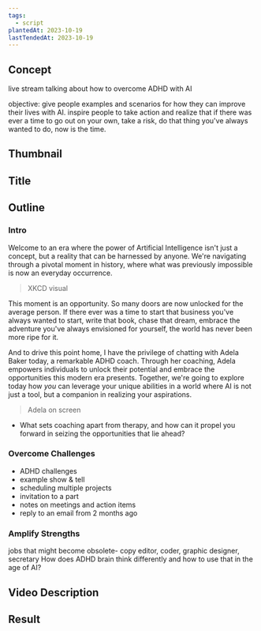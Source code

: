 ```yaml
---
tags:
  - script
plantedAt: 2023-10-19
lastTendedAt: 2023-10-19
---
```

## Concept

live stream talking about how to overcome ADHD with AI

objective: give people examples and scenarios for how they can improve their lives with AI. inspire people to take action and realize that if there was ever a time to go out on your own, take a risk, do that thing you've always wanted to do, now is the time.

## Thumbnail

## Title

## Outline

### Intro

Welcome to an era where the power of Artificial Intelligence isn't just a concept, but a reality that can be harnessed by anyone. We're navigating through a pivotal moment in history, where what was previously impossible is now an everyday occurrence.

> XKCD visual

This moment is an opportunity. So many doors are now unlocked for the average person. If there ever was a time to start that business you've always wanted to start, write that book, chase that dream, embrace the adventure you've always envisioned for yourself, the world has never been more ripe for it.

And to drive this point home, I have the privilege of chatting with Adela Baker today, a remarkable ADHD coach. Through her coaching, Adela empowers individuals to unlock their potential and embrace the opportunities this modern era presents. Together, we're going to explore today how _you_ can leverage your unique abilities in a world where AI is not just a tool, but a companion in realizing your aspirations.

> Adela on screen

- What sets coaching apart from therapy, and how can it propel you forward in seizing the opportunities that lie ahead?

### Overcome Challenges

* ADHD challenges
* example show & tell
* scheduling multiple projects
* invitation to a part
* notes on meetings and action items
* reply to an email from 2 months ago

### Amplify Strengths

jobs that might become obsolete- copy editor, coder, graphic designer, secretary
How does ADHD brain think differently and how to use that in the age of AI?

## Video Description
## Result